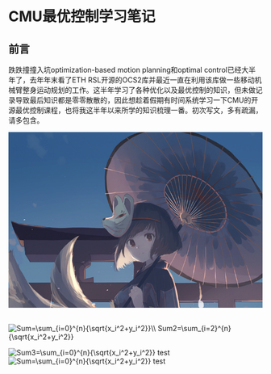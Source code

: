 # CMU最优控制学习笔记

## 前言

跌跌撞撞入坑optimization-based motion planning和optimal control已经大半年了，去年年末看了ETH RSL开源的OCS2库并最近一直在利用该库做一些移动机械臂整身运动规划的工作。这半年学习了各种优化以及最优控制的知识，但未做记录导致最后知识都是零零散散的，因此想趁着假期有时间系统学习一下CMU的开源最优控制课程，也将我这半年以来所学的知识梳理一番。初次写文，多有疏漏，请多包含。

![这里是一个测试图片](https://raw.githubusercontent.com/yuqiang-yang/MarkdownforZhihu/master/Data/introduction/image-01.jpg)

## 

<img src="https://www.zhihu.com/equation?tex=Sum=\sum_{i=0}^{n}{\sqrt{x_i^2+y_i^2}}\\
Sum2=\sum_{i=2}^{n}{\sqrt{x_i^2+y_i^2}}
" alt="Sum=\sum_{i=0}^{n}{\sqrt{x_i^2+y_i^2}}\\
Sum2=\sum_{i=2}^{n}{\sqrt{x_i^2+y_i^2}}
" class="ee_img tr_noresize" eeimg="1">



<img src="https://www.zhihu.com/equation?tex=Sum3=\sum_{i=0}^{n}{\sqrt{x_i^2+y_i^2}}
" alt="Sum3=\sum_{i=0}^{n}{\sqrt{x_i^2+y_i^2}}
" class="ee_img tr_noresize" eeimg="1">
test <img src="https://www.zhihu.com/equation?tex=Sum=\sum_{i=0}^{n}{\sqrt{x_i^2+y_i^2}}" alt="Sum=\sum_{i=0}^{n}{\sqrt{x_i^2+y_i^2}}" class="ee_img tr_noresize" eeimg="1">  test

